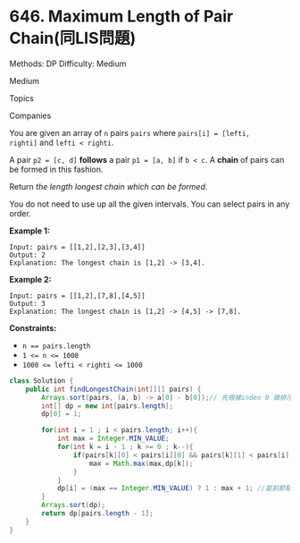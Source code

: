 # 646. Maximum Length of Pair Chain(同LIS問題)

Methods: DP
Difficulty: Medium

Medium

Topics

Companies

You are given an array of `n` pairs `pairs` where `pairs[i] = [lefti, righti]` and `lefti < righti`.

A pair `p2 = [c, d]` **follows** a pair `p1 = [a, b]` if `b < c`. A **chain** of pairs can be formed in this fashion.

Return *the length longest chain which can be formed*.

You do not need to use up all the given intervals. You can select pairs in any order.

**Example 1:**

```
Input: pairs = [[1,2],[2,3],[3,4]]
Output: 2
Explanation: The longest chain is [1,2] -> [3,4].

```

**Example 2:**

```
Input: pairs = [[1,2],[7,8],[4,5]]
Output: 3
Explanation: The longest chain is [1,2] -> [4,5] -> [7,8].

```

**Constraints:**

- `n == pairs.length`
- `1 <= n <= 1000`
- `1000 <= lefti < righti <= 1000`

```java
class Solution {
    public int findLongestChain(int[][] pairs) {
        Arrays.sort(pairs, (a, b) -> a[0] - b[0]);// 先根據index 0 做排序
        int[] dp = new int[pairs.length];
        dp[0] = 1;

        for(int i = 1 ; i < pairs.length; i++){
            int max = Integer.MIN_VALUE;
            for(int k = i - 1 ; k >= 0 ; k--){
                if(pairs[k][0] < pairs[i][0] && pairs[k][1] < pairs[i][0]){//當 遞增
                    max = Math.max(max,dp[k]);
                }
            }
            dp[i] = (max == Integer.MIN_VALUE) ? 1 : max + 1; //當前節點為上一段最常節點+1
        }   
        Arrays.sort(dp);
        return dp[pairs.length - 1];
    }
}
```